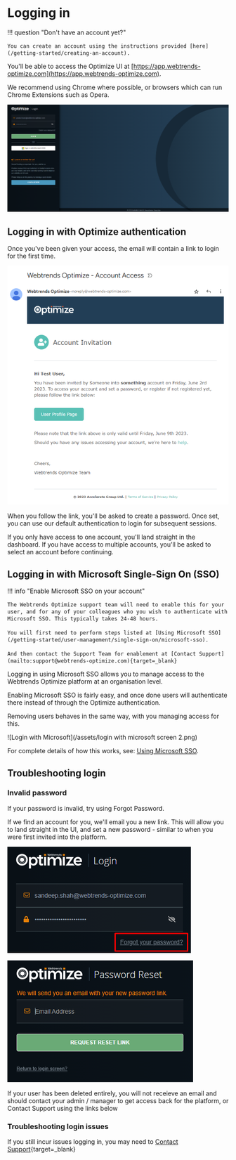 # Logging in

!!! question "Don't have an account yet?"
    
    You can create an account using the instructions provided [here](/getting-started/creating-an-account).

You'll be able to access the Optimize UI at [https://app.webtrends-optimize.com](https://app.webtrends-optimize.com).

We recommend using Chrome where possible, or browsers which can run Chrome Extensions such as Opera.

![Login Screen](./login-screen-1.png)

## Logging in with Optimize authentication
Once you've been given your access, the email will contain a link to login for the first time.

![New Account Email](/assets/new-account-invite.png)

When you follow the link, you'll be asked to create a password. Once set, you can use our default authentication to login for subsequent sessions.

If you only have access to one account, you'll land straight in the dashboard. If you have access to multiple accounts, you'll be asked to select an account before continuing.

## Logging in with Microsoft Single-Sign On (SSO)

!!! info "Enable Microsoft SSO on your account"

    The Webtrends Optimize support team will need to enable this for your user, and for any of your colleagues who you wish to authenticate with Microsoft SSO. This typically takes 24-48 hours.
    
    You will first need to perform steps listed at [Using Microsoft SSO](/getting-started/user-management/single-sign-on/microsoft-sso).

    And then contact the Support Team for enablement at [Contact Support](mailto:support@webtrends-optimize.com){target=_blank}
    
Logging in using Microsoft SSO allows you to manage access to the Webtrends Optimize platform at an organisation level.

Enabling Microsoft SSO is fairly easy, and once done users will authenticate there instead of through the Optimize authentication.

Removing users behaves in the same way, with you managing access for this.

![Login with Microsoft](/assets/login with microsoft screen 2.png)

For complete details of how this works, see: [Using Microsoft SSO](/getting-started/user-management/single-sign-on/microsoft-sso).

## Troubleshooting login

### Invalid password

If your password is invalid, try using Forgot Password. 

If we find an account for you, we'll email you a new link. This will allow you to land straight in the UI, and set a new password - similar to when you were first invited into the platform.

![Forgot password step 1](/assets/login-forgotpassword-1.png)

![Forgot password step 2](/assets/login-forgotpassword-2.png)

If your user has been deleted entirely, you will not receieve an email and should contact your admin / manager to get access back for the platform, or Contact Support using the links below

### Troubleshooting login issues

If you still incur issues logging in, you may need to [Contact Support](mailto:support@webtrends-optimize.com){target=_blank}